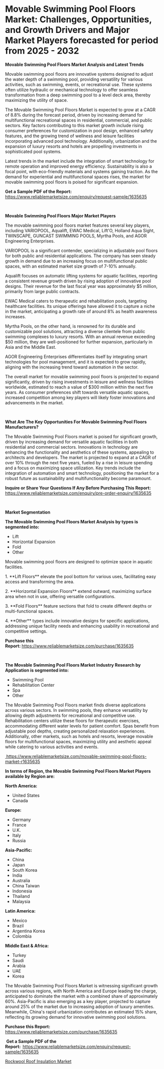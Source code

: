 <p><h1>Movable Swimming Pool Floors Market: Challenges, Opportunities, and Growth Drivers and Major Market Players forecasted for period from 2025 - 2032</h1></p><p><strong>Movable Swimming Pool Floors Market Analysis and Latest Trends</strong></p>
<p><p>Movable swimming pool floors are innovative systems designed to adjust the water depth of a swimming pool, providing versatility for various activities, such as swimming, events, or recreational use. These systems often utilize hydraulic or mechanical technology to offer seamless transformation from a deep swimming pool to a level deck area, thereby maximizing the utility of space.</p><p>The Movable Swimming Pool Floors Market is expected to grow at a CAGR of 8.8% during the forecast period, driven by increasing demand for multifunctional recreational spaces in residential, commercial, and public sectors. Key factors contributing to this market growth include rising consumer preferences for customization in pool design, enhanced safety features, and the growing trend of wellness and leisure facilities incorporating advanced pool technology. Additionally, urbanization and the expansion of luxury resorts and hotels are propelling investments in sophisticated pool systems.</p><p>Latest trends in the market include the integration of smart technology for remote operation and improved energy efficiency. Sustainability is also a focal point, with eco-friendly materials and systems gaining traction. As the demand for experiential and multifunctional spaces rises, the market for movable swimming pool floors is poised for significant expansion.</p></p>
<p><strong>Get a Sample PDF of the Report:&nbsp;</strong> <a href="https://www.reliablemarketsize.com/enquiry/request-sample/1635635?utm_campaign=3165&utm_medium=2&utm_source=Github&utm_content=ia&utm_term=31032025&utm_id=movable-swimming-pool-floors">https://www.reliablemarketsize.com/enquiry/request-sample/1635635</a></p>
<p>&nbsp;</p>
<p><strong>Movable Swimming Pool Floors Major Market Players</strong></p>
<p><p>The movable swimming pool floors market features several key players, including VARIOPOOL, Aqualift, EWAC Medical, Lift'O, Holland Aqua Sight, TWINSCAPE, GUNCAST SWIMMING POOLS, Myrtha Pools, and AGOR Engineering Enterprises. </p><p>VARIOPOOL is a significant contender, specializing in adjustable pool floors for both public and residential applications. The company has seen steady growth in demand due to an increasing focus on multifunctional public spaces, with an estimated market size growth of 7-10% annually.</p><p>Aqualift focuses on automatic lifting systems for aquatic facilities, reporting a consistent revenue growth driven by rising adoption of innovative pool designs. Their revenue for the last fiscal year was approximately $5 million, primarily from large public contracts.</p><p>EWAC Medical caters to therapeutic and rehabilitation pools, targeting healthcare facilities. Its unique offerings have allowed it to capture a niche in the market, anticipating a growth rate of around 8% as health awareness increases.</p><p>Myrtha Pools, on the other hand, is renowned for its durable and customizable pool solutions, attracting a diverse clientele from public swimming complexes to luxury resorts. With an annual revenue exceeding $50 million, they are well-positioned for further expansion, particularly in Asia and the Middle East.</p><p>AGOR Engineering Enterprises differentiates itself by integrating smart technologies for pool management, and it is expected to grow rapidly, aligning with the increasing trend toward automation in the sector.</p><p>The overall market for movable swimming pool floors is projected to expand significantly, driven by rising investments in leisure and wellness facilities worldwide, estimated to reach a value of $300 million within the next five years. As consumer preferences shift towards versatile aquatic spaces, increased competition among key players will likely foster innovations and advancements in the market.</p></p>
<p>&nbsp;</p>
<p><strong>What Are The Key Opportunities For Movable Swimming Pool Floors Manufacturers?</strong></p>
<p><p>The Movable Swimming Pool Floors market is poised for significant growth, driven by increasing demand for versatile aquatic facilities in both residential and commercial sectors. Innovations in technology are enhancing the functionality and aesthetics of these systems, appealing to architects and developers. The market is projected to expand at a CAGR of over 10% through the next five years, fueled by a rise in leisure spending and a focus on maximizing space utilization. Key trends include the integration of automation and smart technology, positioning the market for a robust future as sustainability and multifunctionality become paramount.</p></p>
<p><strong>Inquire or Share Your Questions If Any Before Purchasing This Report:</strong> <a href="https://www.reliablemarketsize.com/enquiry/pre-order-enquiry/1635635?utm_campaign=3165&utm_medium=2&utm_source=Github&utm_content=ia&utm_term=31032025&utm_id=movable-swimming-pool-floors">https://www.reliablemarketsize.com/enquiry/pre-order-enquiry/1635635</a></p>
<p>&nbsp;</p>
<p><strong>Market Segmentation</strong></p>
<p><strong>The Movable Swimming Pool Floors Market Analysis by types is segmented into:</strong></p>
<p><ul><li>Lift</li><li>Horizontal Expansion</li><li>Fold</li><li>Other</li></ul></p>
<p><p>Movable swimming pool floors are designed to optimize space in aquatic facilities. </p><p>1. **Lift Floors** elevate the pool bottom for various uses, facilitating easy access and transforming the area.</p><p>2. **Horizontal Expansion Floors** extend outward, maximizing surface area when not in use, offering versatile configurations. </p><p>3. **Fold Floors** feature sections that fold to create different depths or multi-functional spaces. </p><p>4. **Other** types include innovative designs for specific applications, addressing unique facility needs and enhancing usability in recreational and competitive settings.</p></p>
<p><strong>Purchase this Report:&nbsp;</strong><a href="https://www.reliablemarketsize.com/purchase/1635635?utm_campaign=3165&utm_medium=2&utm_source=Github&utm_content=ia&utm_term=31032025&utm_id=movable-swimming-pool-floors">https://www.reliablemarketsize.com/purchase/1635635</a></p>
<p>&nbsp;</p>
<p><strong>The Movable Swimming Pool Floors Market Industry Research by Application is segmented into:</strong></p>
<p><ul><li>Swimming Pool</li><li>Rehabilitation Center</li><li>Spa</li><li>Other</li></ul></p>
<p><p>The Movable Swimming Pool Floors market finds diverse applications across various sectors. In swimming pools, they enhance versatility by allowing depth adjustments for recreational and competitive use. Rehabilitation centers utilize these floors for therapeutic exercises, accommodating different water levels for patient comfort. Spas benefit from adjustable pool depths, creating personalized relaxation experiences. Additionally, other markets, such as hotels and resorts, leverage movable floors for multifunctional spaces, maximizing utility and aesthetic appeal while catering to various activities and events.</p></p>
<p><a href="https://www.reliablemarketsize.com/movable-swimming-pool-floors-market-r1635635?utm_campaign=3165&utm_medium=2&utm_source=Github&utm_content=ia&utm_term=31032025&utm_id=movable-swimming-pool-floors">&nbsp;https://www.reliablemarketsize.com/movable-swimming-pool-floors-market-r1635635</a></p>
<p><strong>In terms of Region, the Movable Swimming Pool Floors Market Players available by Region are:</strong></p>
<p>
    <p> <strong> North America: </strong>
        <ul>
            <li>United States</li>
            <li>Canada</li>
        </ul>
        </p> 
    <p> <strong> Europe: </strong>
        <ul>
            <li>Germany</li>
            <li>France</li>
            <li>U.K.</li>
            <li>Italy</li>
            <li>Russia</li>
        </ul>
        </p> 
    <p> <strong> Asia-Pacific: </strong>
        <ul>
            <li>China</li>
            <li>Japan</li>
            <li>South Korea</li>
            <li>India</li>
            <li>Australia</li>
            <li>China Taiwan</li>
            <li>Indonesia</li>
            <li>Thailand</li>
            <li>Malaysia</li>
        </ul>
        </p> 
    <p> <strong> Latin America: </strong>
        <ul>
            <li>Mexico</li>
            <li>Brazil</li>
            <li>Argentina Korea</li>
            <li>Colombia</li>
        </ul>
        </p> 
    <p> <strong> Middle East & Africa: </strong>
        <ul>
            <li>Turkey</li>
            <li>Saudi</li>
            <li>Arabia</li>
            <li>UAE</li>
            <li>Korea</li>
        </ul>
    </p>
    </p>
<p><p>The Movable Swimming Pool Floors Market is witnessing significant growth across various regions, with North America and Europe leading the charge, anticipated to dominate the market with a combined share of approximately 60%. Asia-Pacific is also emerging as a key player, projected to capture around 25% of the market due to increasing adoption of luxury amenities. Meanwhile, China's rapid urbanization contributes an estimated 15% share, reflecting its growing demand for innovative swimming pool solutions.</p></p>
<p><strong>Purchase this Report: </strong><a href="https://www.reliablemarketsize.com/purchase/1635635?utm_campaign=3165&utm_medium=2&utm_source=Github&utm_content=ia&utm_term=31032025&utm_id=movable-swimming-pool-floors">https://www.reliablemarketsize.com/purchase/1635635</a></p>
<p>&nbsp;<strong>Get a Sample PDF of the Report:&nbsp;&nbsp;</strong><a href="https://www.reliablemarketsize.com/enquiry/request-sample/1635635?utm_campaign=3165&utm_medium=2&utm_source=Github&utm_content=ia&utm_term=31032025&utm_id=movable-swimming-pool-floors">https://www.reliablemarketsize.com/enquiry/request-sample/1635635</a></p>
<p><strong></strong></p>
<p><p><a href="https://github.com/guleealhani/Market-Research-Report-List-1/blob/main/rockwool-roof-insulation-market.md?utm_campaign=3165&utm_medium=2&utm_source=Github&utm_content=ia&utm_term=31032025&utm_id=movable-swimming-pool-floors">Rockwool Roof Insulation Market</a></p></p>